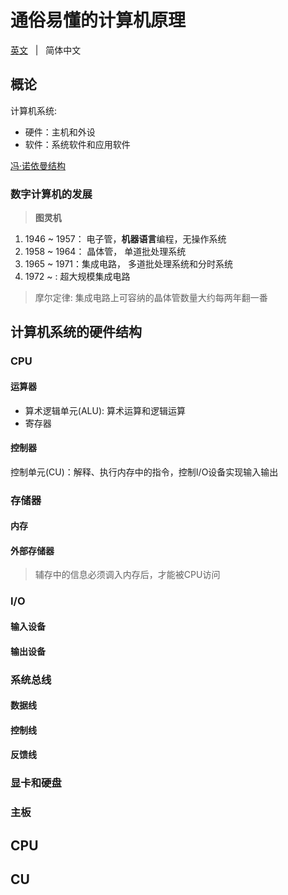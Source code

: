 # 通俗易懂的计算机原理

[英文](./README.md) &nbsp; | &nbsp; 简体中文

## 概论

计算机系统: 

- 硬件：主机和外设
- 软件：系统软件和应用软件

[冯·诺依曼结构]() 



### 数字计算机的发展

> **图灵机**

1. 1946 ~ 1957： 电子管，**机器语言**编程，无操作系统
2. 1958 ~ 1964： 晶体管， 单道批处理系统
3. 1965 ~ 1971：集成电路， 多道批处理系统和分时系统
4. 1972 ~ : 超大规模集成电路

> 摩尔定律: 集成电路上可容纳的晶体管数量大约每两年翻一番

## 计算机系统的硬件结构

### CPU

#### 运算器

- 算术逻辑单元(ALU): 算术运算和逻辑运算
- 寄存器

#### 控制器

控制单元(CU)：解释、执行内存中的指令，控制I/O设备实现输入输出

### 存储器

#### 内存

#### 外部存储器

> 辅存中的信息必须调入内存后，才能被CPU访问

### I/O

#### 输入设备


#### 输出设备

### 系统总线

#### 数据线

#### 控制线

#### 反馈线


### 显卡和硬盘

### 主板

## CPU

## CU



